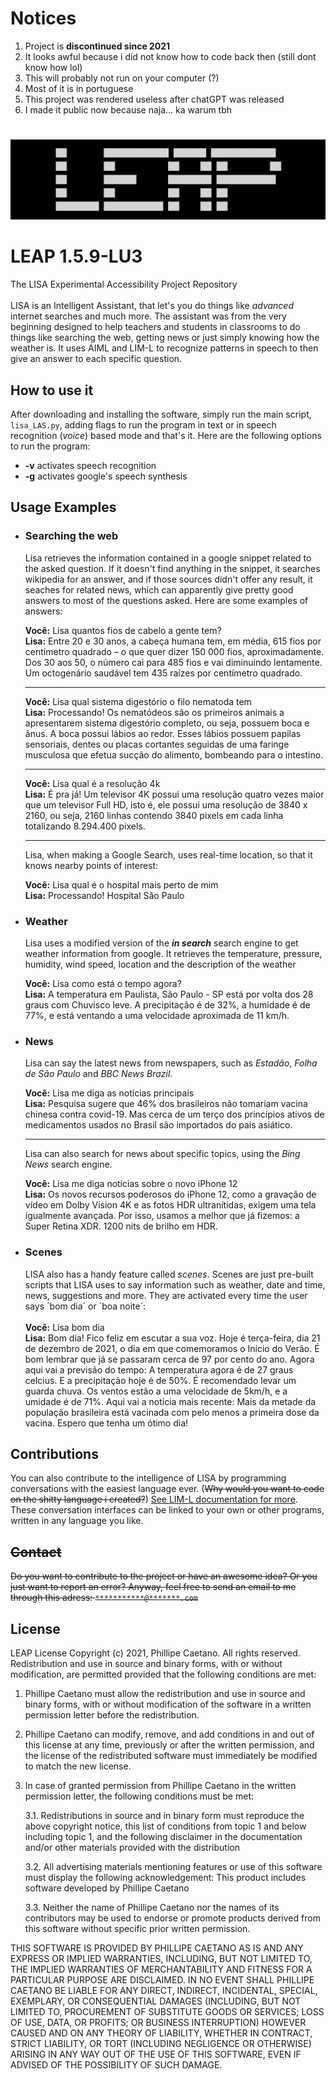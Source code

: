 # Notices
1. Project is **discontinued since 2021**
2. It looks awful because i did not know how to code back then (still dont know how lol)
3. This will probably not run on your computer (?)
4. Most of it is in portuguese
5. This project was rendered useless after chatGPT was released
6. I made it public now because naja... ka warum tbh

#

![alt text](https://github.com/phillipe-c/LEAP-Release/blob/main/Others/LEAP%20Logo.png?raw=true)
# LEAP 1.5.9-LU3
The LISA Experimental Accessibility Project Repository<br /><br />
LISA is an Intelligent Assistant, that let's you do things like *advanced* internet searches and much more.
The assistant was from the very beginning designed to help teachers and students in classrooms to do things like searching the web, getting news or just simply knowing how the weather is. It uses AIML and LIM-L to recognize patterns in speech to then give an answer to each specific question.

## How to use it
After downloading and installing the software, simply run the main script, `lisa_LAS.py`, adding flags to run the program in text or in speech recognition (*voice*) based mode and that's it. Here are the following options to run the program: <br />
- **-v** activates speech recognition<br />
- **-g** activates google's speech synthesis 

## Usage Examples

- ### Searching the web
  Lisa retrieves the information contained in a google snippet related to the asked question. If it doesn't find anything in the snippet, it searches wikipedia for an answer, and if those sources didn't offer any result, it seaches for related news, which can apparently give pretty good answers to most of the questions asked. Here are some examples of answers:<br />
  
  **Você:** Lisa quantos fios de cabelo a gente tem? <br />
  **Lisa:** Entre 20 e 30 anos, a cabeça humana tem, em média, 615 fios por centímetro quadrado – o que quer dizer 150 000 fios, aproximadamente. Dos 30 aos 50, o número cai para 485 fios e vai diminuindo lentamente. Um octogenário saudável tem 435 raízes por centímetro quadrado.<br />
  ________________________________________________________
  
  **Você:** Lisa qual sistema digestório o filo nematoda tem <br />
  **Lisa:** Processando!  Os nematódeos são os primeiros animais a apresentarem sistema digestório completo, ou seja, possuem boca e ânus. A boca possui lábios ao redor. Esses lábios possuem papilas sensoriais, dentes ou placas cortantes seguidas de uma faringe musculosa que efetua sucção do alimento, bombeando para o intestino.<br />
  _______________________________________________________

  **Você:** Lisa qual é a resolução 4k<br />
  **Lisa:** É pra já!  Um televisor 4K possui uma resolução quatro vezes maior que um televisor Full HD, isto é, ele possui uma resolução de 3840 x 2160, ou seja, 2160 linhas contendo 3840 pixels em cada linha totalizando 8.294.400 pixels.<br />
  ________________________________________________________
  Lisa, when making a Google Search, uses real-time location, so that it knows nearby points of interest:<br />
  
  **Você:** Lisa qual é o hospital mais perto de mim<br />
  **Lisa:** Processando!  Hospital São Paulo<br />

- ### Weather
  Lisa uses a modified version of the ***in search*** search engine to get weather information from google. It retrieves the temperature, pressure, humidity, wind speed, location and the description of the weather<br />
  
  **Você:** Lisa como está o tempo agora?<br />
  **Lisa:** A temperatura em Paulista, São Paulo - SP está por volta dos 28 graus com Chuvisco leve. A precipitação é de 32%, a humidade é de 77%, e está ventando a uma velocidade aproximada de 11 km/h.

- ### News
  Lisa can say the latest news from newspapers, such as *Estadão*, *Folha de São Paulo* and *BBC News Brazil*.<br />
  
  **Você:** Lisa me diga as notícias principais<br />
  **Lisa:** Pesquisa sugere que 46% dos brasileiros não tomariam vacina chinesa contra covid-19. Mas cerca de um terço dos princípios ativos de medicamentos usados no Brasil são importados do país asiático.<br />
  _____________________________________________________________________________________________________________________________________
  Lisa can also search for news about specific topics, using the *Bing News* search engine.<br />
  
  **Você:** Lisa me diga notícias sobre o novo iPhone 12<br />
  **Lisa:** Os novos recursos poderosos do iPhone 12, como a gravação de vídeo em Dolby Vision 4K e as fotos HDR ultranítidas, exigem uma tela igualmente avançada. Por isso, usamos a melhor que já fizemos: a Super Retina XDR. 1200 nits de brilho em HDR.<br />
  
- ### Scenes
  LISA also has a handy feature called *scenes*. Scenes are just pre-built scripts that LISA uses to say information such as weather, date and time, news, suggestions and more. They are activated every time the user says ´bom dia´ or ´boa noite´:<br /><br />
  **Você:** Lisa bom dia<br />
  **Lisa:** Bom dia! Fico feliz em escutar a sua voz. Hoje é terça-feira, dia 21 de dezembro de 2021, o dia em que comemoramos o Início do Verão. É bom lembrar que já se passaram cerca de 97 por cento do ano. Agora aqui vai a previsão do tempo: A temperatura agora é de 27 graus celcius. E a precipitação hoje é de 50%. É recomendado levar um guarda chuva. Os ventos estão a uma velocidade de 5km/h, e a umidade é de 71%. Aqui vai a notícia mais recente: Mais da metade da população brasileira está vacinada com pelo menos a primeira dose da vacina. Espero que tenha um ótimo dia!<br />

## Contributions
You can also contribute to the intelligence of LISA by programming conversations with the easiest language ever. (~~Why would you want to code on the shitty language i created?~~) [See LIM-L documentation for more](https://github.com/phillipe-c/LIM-L). These conversation interfaces can be linked to your own or other programs, written in any language you like.

## ~~Contact~~
~~Do you want to contribute to the project or have an awesome idea? Or you just want to report an error? Anyway, feel free to send an email to me through this adress:  `***********@*******.com`~~

## License
LEAP License
Copyright (c) 2021, Phillipe Caetano. All rights reserved.
Redistribution and use in source and binary forms, with or without modification, 
are permitted provided that the following conditions are met:

1. Phillipe Caetano must allow the redistribution and use in source and binary 
   forms, with or without modification of the software in a written permission 
   letter before the redistribution.

2. Phillipe Caetano can modify, remove, and add conditions in and out of this 
   license at any time, previously or after the written permission, and the 
   license of the redistributed software must immediately be modified to match 
   the new license.

3. In case of granted permission from Phillipe Caetano in the written permission 
   letter, the following conditions must be met:

   3.1. Redistributions in source and in binary form must reproduce the above 
        copyright notice, this list of conditions from topic 1 and below including 
        topic 1, and the following disclaimer in the documentation and/or other 
        materials provided with the distribution

   3.2. All advertising materials mentioning features or use of this software must 
        display the following acknowledgement: This product includes software 
        developed by Phillipe Caetano

   3.3. Neither the name of Phillipe Caetano nor the names of its contributors may 
        be used to endorse or promote products derived from this software without 
        specific prior written permission.

THIS SOFTWARE IS PROVIDED BY PHILLIPE CAETANO AS IS AND ANY EXPRESS OR IMPLIED WARRANTIES, 
INCLUDING, BUT NOT LIMITED TO, THE IMPLIED WARRANTIES OF MERCHANTABILITY AND FITNESS FOR A 
PARTICULAR PURPOSE ARE DISCLAIMED. IN NO EVENT SHALL PHILLIPE CAETANO BE LIABLE FOR ANY 
DIRECT, INDIRECT, INCIDENTAL, SPECIAL, EXEMPLARY, OR CONSEQUENTIAL DAMAGES (INCLUDING, BUT 
NOT LIMITED TO, PROCUREMENT OF SUBSTITUTE GOODS OR SERVICES; LOSS OF USE, DATA, OR PROFITS; 
OR BUSINESS INTERRUPTION) HOWEVER CAUSED AND ON ANY THEORY OF LIABILITY, WHETHER IN CONTRACT, 
STRICT LIABILITY, OR TORT (INCLUDING NEGLIGENCE OR OTHERWISE) ARISING IN ANY WAY OUT OF THE 
USE OF THIS SOFTWARE, EVEN IF ADVISED OF THE POSSIBILITY OF SUCH DAMAGE.
